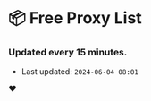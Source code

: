 # :package: Free Proxy List
### Updated every 15 minutes.

- Last updated: `2024-06-04 08:01`

:heart:
